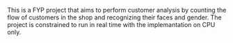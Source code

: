 This is a FYP project that aims to perform customer analysis by counting the flow of customers in the shop and recognizing their faces and gender. 
The project is constrained to run in real time with the implemantation on CPU only. 
